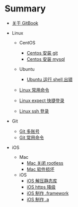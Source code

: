 # Summary

* [关于 GitBook](AboutGitBook.md)

* Linux
    * CentOS
        * [Centos 安装 git](linux/centos/InstallGit.md)
        * [Centos 安装 mysql](linux/centos/InstallMysql.md)
    * Ubuntu
        * [Ubuntu 运行 shell 出错](linux/ubuntu/RunShell.md)
        
    * [Linux 常用命令](linux/CommonCommands.md)
    * [Linux expect 快捷登录](linux/Expect.md)
    * [Linux ssh 登录](linux/SSH.md)

* Git
    * [Git 多账号](git/MultipleAccounts.md)
    * [Git 常用命令](git/CommonCommands.md)

* iOS
    * Mac
        * [Mac 关闭 rootless](ios/mac/RootLess.md)
        * [Mac 软件损坏](ios/mac/SoftwareError.md)
    * iOS
        * [iOS 解压静态库](ios/ios/UnzipStaticLib.md)
        * [iOS https 降级](ios/ios/Https.md) 
        * [iOS 制作 .framework](ios/ios/CreateFramework.md)
        * [iOS 制作 .a](ios/ios/CreateA.md)